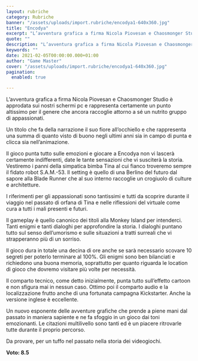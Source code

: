 ```yaml
---
layout: rubriche
category: Rubriche
banner: "/assets/uploads/import.rubriche/encodya1-640x360.jpg"
title: "Encodya"
excerpt: "L’avventura grafica a firma Nicola Piovesan e Chaosmonger Studio è approdata sui nostri schermi pc e rappresenta certamente un punto altissimo per il genere che ancora raccoglie attorno a sé un nutrito gruppo di appassionati. Un titolo che fa della narrazione il suo fiore all’occhiello e che rappresenta una summa di quanto visto di buono [&hellip"
quote: ""
description: "L’avventura grafica a firma Nicola Piovesan e Chaosmonger Studio è approdata sui nostri schermi pc e rappresenta certamente un punto altissimo per il genere che ancora raccoglie attorno a sé un nutrito gruppo di appassionati. Un titolo che fa della narrazione il suo fiore all’occhiello e che rappresenta una summa di quanto visto di buono [&hellip"
keywords: ""
date: 2021-02-05T00:00:00.000+01:00
author: "Game Master"
cover: "/assets/uploads/import.rubriche/encodya1-640x360.jpg"
pagination:
  enabled: true

---
```


L’avventura grafica a firma Nicola Piovesan e Chaosmonger Studio è approdata sui nostri schermi pc e rappresenta certamente un punto altissimo per il genere che ancora raccoglie attorno a sé un nutrito gruppo di appassionati.

Un titolo che fa della narrazione il suo fiore all’occhiello e che rappresenta una summa di quanto visto di buono negli ultimi anni sia in campo di punta e clicca sia nell’animazione.

Il gioco punta tutto sulle emozioni e giocare a Encodya non vi lascerà certamente indifferenti, date le tante sensazioni che vi susciterà la storia. Vestiremo i panni della simpatica bimba Tina al cui fianco troveremo sempre il fidato robot S.A.M.-53\. Il setting è quello di una Berlino del futuro dal sapore alla Blade Runner che al suo interno raccoglie un crogiuolo di culture e architetture.

I riferimenti per gli appassionati sono tantissimi e tutti da scoprire durante il viaggio nel passato di orfana di Tina e nelle riflessioni del virtuale come cura a tutti i mali presenti e futuri.

Il gameplay è quello canonico dei titoli alla Monkey Island per intenderci. Tanti enigmi e tanti dialoghi per approfondire la storia. I dialoghi puntano tutto sul senso dell’umorismo e sulle situazioni a tratti surreali che vi strapperanno più di un sorriso.

Il gioco dura in totale una decina di ore anche se sarà necessario scovare 10 segreti per poterlo terminare al 100%. Gli enigmi sono ben bilanciati e richiedono una buona memoria, soprattutto per quanto riguarda le location di gioco che dovremo visitare più volte per necessità.

Il comparto tecnico, come detto inizialmente, punta tutto sull’effetto cartoon e non sfigura mai in nessun caso. Ottimo poi il comparto audio e la localizzazione frutto anche di una fortunata campagna Kickstarter. Anche la versione inglese è eccellente.

Un nuovo esponente delle avventure grafiche che prende a piene mani dal passato in maniera sapiente e ne fa sfoggio in un gioco dai toni emozionanti. Le citazioni multilivello sono tanti ed è un piacere ritrovarle tutte durante il proprio percorso.

Da provare, per un tuffo nel passato nella storia dei videogiochi.

**Voto: 8.5** 